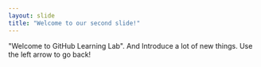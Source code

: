 ```yaml
---
layout: slide
title: "Welcome to our second slide!"
---
```

"Welcome to GitHub Learning Lab". And Introduce a lot of new things.
Use the left arrow to go back!
